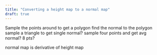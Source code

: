 ```yaml
---
title: "Converting a height map to a normal map"
draft: true
---
```


Sample the points around to get a polygon
find the normal to the polygon
sample a triangle to get single normal?
sample four points and get avg normal?
8 pts?

normal map is derivative of height map
